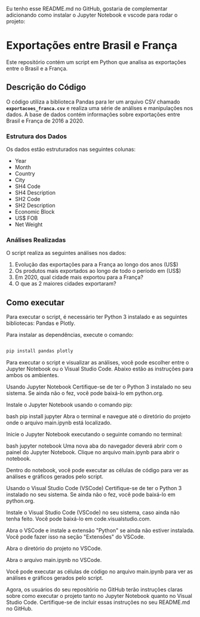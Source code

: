 Eu tenho esse README.md no GitHub, gostaria de complementar adicionando como instalar o Jupyter Notebook e vscode para rodar o projeto:

# **Exportações entre Brasil e França**

Este repositório contém um script em Python que analisa as exportações entre o Brasil e a França.

## **Descrição do Código**

O código utiliza a biblioteca Pandas para ler um arquivo CSV chamado **`exportacoes_franca.csv`** e realiza uma série de análises e manipulações nos dados. A base de dados contém informações sobre exportações entre Brasil e França de 2016 a 2020.

### **Estrutura dos Dados**

Os dados estão estruturados nas seguintes colunas:

- Year
- Month
- Country
- City
- SH4 Code
- SH4 Description
- SH2 Code
- SH2 Description
- Economic Block
- US$ FOB
- Net Weight

### **Análises Realizadas**

O script realiza as seguintes análises nos dados:

1. Evolução das exportações para a França ao longo dos anos (US$)
2. Os produtos mais exportados ao longo de todo o período em (US$)
3. Em 2020, qual cidade mais exportou para a França?
4. O que as 2 maiores cidades exportaram?

## **Como executar**

Para executar o script, é necessário ter Python 3 instalado e as seguintes bibliotecas: Pandas e Plotly.

Para instalar as dependências, execute o comando:

```bash

pip install pandas plotly
```

Para executar o script e visualizar as análises, você pode escolher entre o Jupyter Notebook ou o Visual Studio Code. Abaixo estão as instruções para ambos os ambientes.

Usando Jupyter Notebook
Certifique-se de ter o Python 3 instalado no seu sistema. Se ainda não o fez, você pode baixá-lo em python.org.

Instale o Jupyter Notebook usando o comando pip:

bash
pip install jupyter
Abra o terminal e navegue até o diretório do projeto onde o arquivo main.ipynb está localizado.

Inicie o Jupyter Notebook executando o seguinte comando no terminal:

bash
jupyter notebook
Uma nova aba do navegador deverá abrir com o painel do Jupyter Notebook. Clique no arquivo main.ipynb para abrir o notebook.

Dentro do notebook, você pode executar as células de código para ver as análises e gráficos gerados pelo script.

Usando o Visual Studio Code (VSCode)
Certifique-se de ter o Python 3 instalado no seu sistema. Se ainda não o fez, você pode baixá-lo em python.org.

Instale o Visual Studio Code (VSCode) no seu sistema, caso ainda não tenha feito. Você pode baixá-lo em code.visualstudio.com.

Abra o VSCode e instale a extensão "Python" se ainda não estiver instalada. Você pode fazer isso na seção "Extensões" do VSCode.

Abra o diretório do projeto no VSCode.

Abra o arquivo main.ipynb no VSCode.

Você pode executar as células de código no arquivo main.ipynb para ver as análises e gráficos gerados pelo script.

Agora, os usuários do seu repositório no GitHub terão instruções claras sobre como executar o projeto tanto no Jupyter Notebook quanto no Visual Studio Code. Certifique-se de incluir essas instruções no seu README.md no GitHub.
